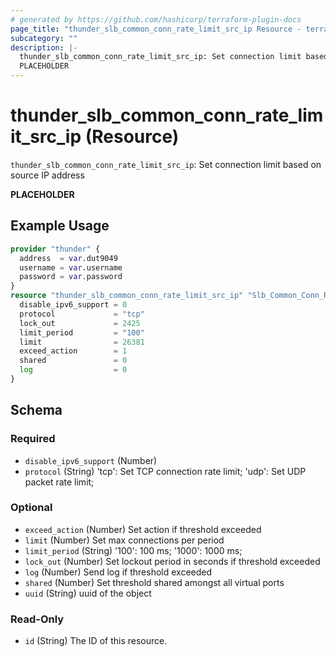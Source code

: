 ```yaml
---
# generated by https://github.com/hashicorp/terraform-plugin-docs
page_title: "thunder_slb_common_conn_rate_limit_src_ip Resource - terraform-provider-thunder"
subcategory: ""
description: |-
  thunder_slb_common_conn_rate_limit_src_ip: Set connection limit based on source IP address
  PLACEHOLDER
---
```


# thunder_slb_common_conn_rate_limit_src_ip (Resource)

`thunder_slb_common_conn_rate_limit_src_ip`: Set connection limit based on source IP address

__PLACEHOLDER__

## Example Usage

```terraform
provider "thunder" {
  address  = var.dut9049
  username = var.username
  password = var.password
}
resource "thunder_slb_common_conn_rate_limit_src_ip" "Slb_Common_Conn_Rate_Limit_Src_Ip_Test" {
  disable_ipv6_support = 0
  protocol             = "tcp"
  lock_out             = 2425
  limit_period         = "100"
  limit                = 26381
  exceed_action        = 1
  shared               = 0
  log                  = 0
}
```

<!-- schema generated by tfplugindocs -->
## Schema

### Required

- `disable_ipv6_support` (Number)
- `protocol` (String) 'tcp': Set TCP connection rate limit; 'udp': Set UDP packet rate limit;

### Optional

- `exceed_action` (Number) Set action if threshold exceeded
- `limit` (Number) Set max connections per period
- `limit_period` (String) '100': 100 ms; '1000': 1000 ms;
- `lock_out` (Number) Set lockout period in seconds if threshold exceeded
- `log` (Number) Send log if threshold exceeded
- `shared` (Number) Set threshold shared amongst all virtual ports
- `uuid` (String) uuid of the object

### Read-Only

- `id` (String) The ID of this resource.


